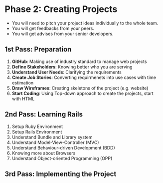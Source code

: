 # Phase 2: Creating Projects

- You will need to pitch your project ideas individually to the whole team.
- You will get feedbacks from your peers.
- You will get advises from your senior developers.

## 1st Pass: Preparation

1. **GitHub**: Making use of industry standard to manage web projects
2. **Define Stakeholders**: Knowing better who you are serving
3. **Understand User Needs**: Clarifying the requirements
4. **Create Job Stories**: Converting requirmenets into use cases with time estimation
5. **Draw Wireframes**: Creating skeletons of the project (e.g. website)
6. **Start Coding**: Using Top-down approach to create the projects, start with HTML

## 2nd Pass: Learning Rails

1. Setup Ruby Environment
2. Setup Rails Environment
3. Understand Bundle and Library system
4. Understand Model-View-Controller (MVC)
5. Understand Behaviour-driven Development (BDD)
6. Knowing more about Browsers
7. Understand Object-oriented Programming (OPP)

## 3rd Pass: Implementing the Project
